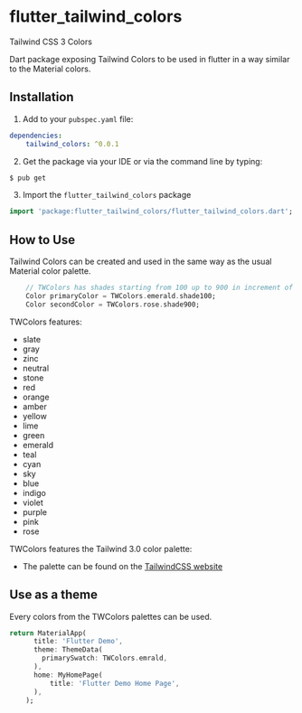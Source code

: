 # flutter_tailwind_colors
Tailwind CSS 3 Colors

Dart package exposing Tailwind Colors to be used in flutter in a way similar to the Material colors.

Installation
----
1. Add to your `pubspec.yaml` file:

```yaml
dependencies:
    tailwind_colors: ^0.0.1
```

2. Get the package via your IDE or via the command line by typing:
```bash
$ pub get
```

3. Import the `flutter_tailwind_colors` package
```dart
import 'package:flutter_tailwind_colors/flutter_tailwind_colors.dart';
```

How to Use
----
Tailwind Colors can be created and used in the same way as the usual Material color palette.


```dart
    // TWColors has shades starting from 100 up to 900 in increment of 100
    Color primaryColor = TWColors.emerald.shade100;
    Color secondColor = TWColors.rose.shade900;
```
TWColors features:
- slate
- gray
- zinc
- neutral
- stone
- red
- orange
- amber
- yellow
- lime
- green
- emerald
- teal
- cyan
- sky
- blue
- indigo
- violet
- purple
- pink
- rose

TWColors features the Tailwind 3.0 color palette:
- The palette can be found on the [TailwindCSS website](https://tailwindcss.com/docs/customizing-colors)


## Use as a theme

Every colors from the TWColors palettes can be used.

```dart
return MaterialApp(
      title: 'Flutter Demo',
      theme: ThemeData(
        primarySwatch: TWColors.emrald,
      ),
      home: MyHomePage(
          title: 'Flutter Demo Home Page',
      ),
    );
```
